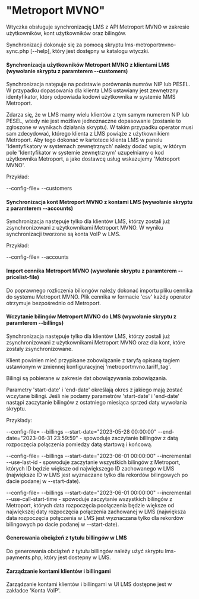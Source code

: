 # "Metroport MVNO"

Wtyczka obsługuje synchronizację LMS z API Metroport MVNO w zakresie użytkowników, kont użytkowników oraz bilingów.

Synchronizacji dokonuje się za pomocą skryptu lms-metroportmvno-sync.php [--help], który jest dostępny w katalogu wtyczki. 

#### Synchronizacja użytkowników Metroport MVNO z klientami LMS (wywołanie skryptu z paramterem --customers)

Synchronizacja natępuje na podstawie porównania numrów NIP lub PESEL.
W przypadku dopasowania dla klienta LMS ustawiany jest zewnętrzny identyfikator, który odpowiada kodowi użytkownika w systemie MMS Metroport.

Zdarza się, że w LMS mamy wielu klientów z tym samym numerem NIP lub PESEL, wtedy nie jest możliwe jednoznaczne dopasowanie
(zostanie to zgłoszone w wynikach działania skryptu).
W takim przypadku operator musi sam zdecydować, którego klienta z LMS powiąże z użytkownikiem Metroport.
Aby tego dokonać w kartotece klienta LMS w panelu 'Identyfikatory w systemach zewnętrznych'
należy dodać wpis, w którym pole 'Identyfikator w systemie zewnętrznym' uzupełniamy o kod użytkownika Metroport, a jako dostawcę usług wskazujemy 'Metroport MVNO'.

Przykład:

--config-file=<path to lms.ini> --customers

#### Synchronizacja kont Metroport MVNO z kontami LMS (wywołanie skryptu z paramterem --accounts)

Synchronizacja następuje tylko dla klientów LMS, którzy zostali już zsynchronizowani z użytkownikami Metroport MVNO. W wyniku synchronizacji tworzone są konta VoIP w LMS.

Przykład:

--config-file=<path to lms.ini> --accounts

#### Import cennika Metroport MVNO (wywołanie skryptu z paramterem --pricelist-file)

Do poprawnego rozliczenia biliongów należy dokonać importu pliku cennika do systemu Metroport MVNO. Plik cennika w formacie 'csv' każdy operator otrzymuje bezpośrednio od Metroport.

#### Wczytanie bilingów Metroport MVNO do LMS (wywołanie skryptu z paramterem --billings)

Synchronizacja następuje tylko dla klientów LMS, którzy zostali już zsynchronizowani z użytkownikami Metroport MVNO oraz dla kont, które zostały zsynchronizowane.

Klient powinien mieć przypisane zobowiązanie z taryfą opisaną tagiem ustawionym w zmiennej konfiguracyjnej 'metroportmvno.tariff_tag'.

Bilingi są pobierane w zakresie dat obowiązywania zobowiązania.

Parametry 'start-date' i 'end-date' określają okres z jakiego mają zostać wczytane bilingi. 
Jeśli nie podamy parametrów 'start-date' i 'end-date' nastąpi zaczytanie bilingów z ostatniego miesiąca sprzed daty wywołania skryptu.

Przykłady:

--config-file=<path to lms.ini> --billings --start-date="2023-05-28 00:00:00" --end-date="2023-06-31 23:59:59" - spowoduje zaczytanie billingów z datą rozpoczęcia połączenia pomiedzy datą startową i końcową.

--config-file=<path to lms.ini> --billings --start-date="2023-06-01 00:00:00" --incremental --use-last-id - spowoduje zaczytanie wszystkich bilingów z Metroport, których
ID będzie większe od największego ID zachowanego w LMS (największe ID w LMS jest wyznaczane tylko dla rekordów bilingowych po dacie podanej w --start-date).

--config-file=<path to lms.ini> --billings --start-date="2023-06-01 00:00:00" --incremental --use-call-start-time - spowoduje zaczytanie wszystkich bilingów z Metroport, których
data rozpoczęcia poołączenia będzie większe od największej daty rozpoczęcia połączenia zachowanej w LMS (największa data rozpoczęcia połączenia w LMS jest wyznaczana tylko dla rekordów bilingowych po dacie podanej w --start-date).

#### Generowania obciążeń z tytułu billingów w LMS
Do generowania obciążeń z tytułu billingów należy użyć skryptu lms-payments.php, który jest dostepny w LMS.

#### Zarządzanie kontami klientów i billingami
Zarządzanie kontami klientów i billingami w UI LMS dostępne jest w zakładce 'Konta VoIP'.
